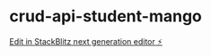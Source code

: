# crud-api-student-mango

[Edit in StackBlitz next generation editor ⚡️](https://stackblitz.com/~/github.com/Jagadeesh-jk/crud-api-student-mango)